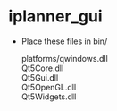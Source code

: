 # iplanner_gui

* Place these files in bin/

  platforms/qwindows.dll  
  Qt5Core.dll  
  Qt5Gui.dll  
  Qt5OpenGL.dll  
  Qt5Widgets.dll
